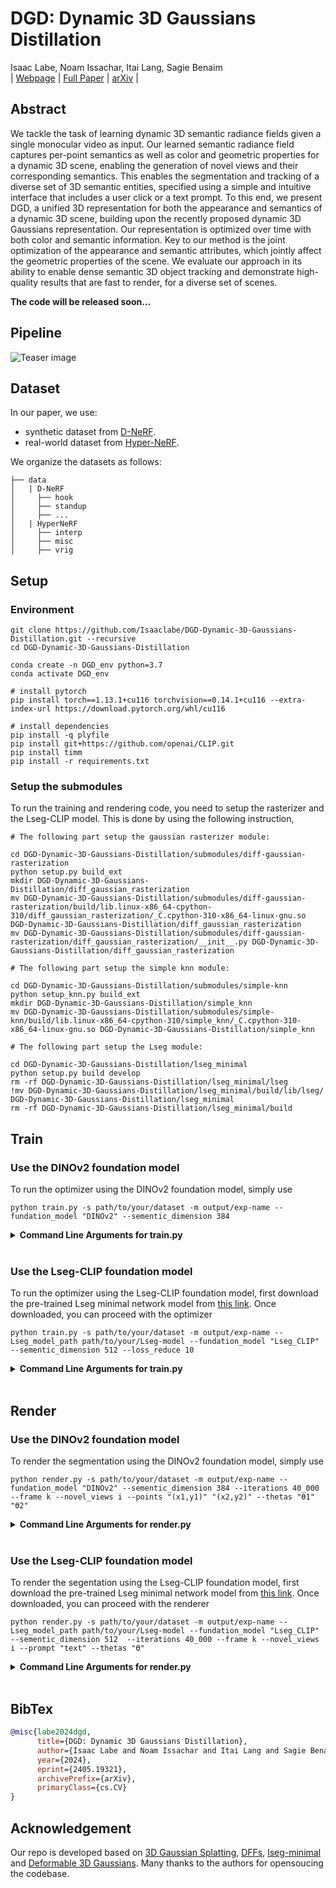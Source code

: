 # DGD: Dynamic 3D Gaussians Distillation

Isaac Labe, Noam Issachar, Itai Lang, Sagie Benaim<br>
| [Webpage](https://isaaclabe.github.io/DGD-Website/) | [Full Paper](https://arxiv.org/pdf/2405.19321) | [arXiv](https://arxiv.org/abs/2405.19321) |

## Abstract
We tackle the task of learning dynamic 3D semantic radiance fields given a single monocular video as input. Our learned semantic radiance field captures per-point semantics as well as color and geometric properties for a dynamic 3D scene, enabling the generation of novel views and their corresponding semantics. This enables the segmentation and tracking of a diverse set of 3D semantic entities, specified using a simple and intuitive interface that includes a user click or a text prompt. To this end, we present DGD, a unified 3D representation for both the appearance and semantics of a dynamic 3D scene, building upon the recently proposed dynamic 3D Gaussians representation. Our representation is optimized over time with both color and semantic information. Key to our method is the joint optimization of the appearance and semantic attributes, which jointly affect the geometric properties of the scene. We evaluate our approach in its ability to enable dense semantic 3D object tracking and demonstrate high-quality results that are fast to render, for a diverse set of scenes.

**The code will be released soon...**
## Pipeline

![Teaser image](assets/pipeline.png)


## Dataset

In our paper, we use:

- synthetic dataset from [D-NeRF](https://www.albertpumarola.com/research/D-NeRF/index.html).
- real-world dataset from [Hyper-NeRF](https://hypernerf.github.io/).

We organize the datasets as follows:

```shell
├── data
│   | D-NeRF 
│     ├── hook
│     ├── standup 
│     ├── ...
│   | HyperNeRF
│     ├── interp
│     ├── misc
│     ├── vrig
```

## Setup

### Environment

```shell
git clone https://github.com/Isaaclabe/DGD-Dynamic-3D-Gaussians-Distillation.git --recursive
cd DGD-Dynamic-3D-Gaussians-Distillation

conda create -n DGD_env python=3.7
conda activate DGD_env

# install pytorch
pip install torch==1.13.1+cu116 torchvision==0.14.1+cu116 --extra-index-url https://download.pytorch.org/whl/cu116

# install dependencies
pip install -q plyfile
pip install git+https://github.com/openai/CLIP.git
pip install timm
pip install -r requirements.txt
```

### Setup the submodules

To run the training and rendering code, you need to setup the rasterizer and the Lseg-CLIP model. This is done by using the following instruction,
```shell
# The following part setup the gaussian rasterizer module:

cd DGD-Dynamic-3D-Gaussians-Distillation/submodules/diff-gaussian-rasterization
python setup.py build_ext
mkdir DGD-Dynamic-3D-Gaussians-Distillation/diff_gaussian_rasterization
mv DGD-Dynamic-3D-Gaussians-Distillation/submodules/diff-gaussian-rasterization/build/lib.linux-x86_64-cpython-310/diff_gaussian_rasterization/_C.cpython-310-x86_64-linux-gnu.so DGD-Dynamic-3D-Gaussians-Distillation/diff_gaussian_rasterization
mv DGD-Dynamic-3D-Gaussians-Distillation/submodules/diff-gaussian-rasterization/diff_gaussian_rasterization/__init__.py DGD-Dynamic-3D-Gaussians-Distillation/diff_gaussian_rasterization

# The following part setup the simple knn module:

cd DGD-Dynamic-3D-Gaussians-Distillation/submodules/simple-knn
python setup_knn.py build_ext
mkdir DGD-Dynamic-3D-Gaussians-Distillation/simple_knn
mv DGD-Dynamic-3D-Gaussians-Distillation/submodules/simple-knn/build/lib.linux-x86_64-cpython-310/simple_knn/_C.cpython-310-x86_64-linux-gnu.so DGD-Dynamic-3D-Gaussians-Distillation/simple_knn

# The following part setup the Lseg module:

cd DGD-Dynamic-3D-Gaussians-Distillation/lseg_minimal
python setup.py build develop
rm -rf DGD-Dynamic-3D-Gaussians-Distillation/lseg_minimal/lseg
!mv DGD-Dynamic-3D-Gaussians-Distillation/lseg_minimal/build/lib/lseg/ DGD-Dynamic-3D-Gaussians-Distillation/lseg_minimal
rm -rf DGD-Dynamic-3D-Gaussians-Distillation/lseg_minimal/build
```

## Train

### Use the DINOv2 foundation model

To run the optimizer using the DINOv2 foundation model, simply use

```shell
python train.py -s path/to/your/dataset -m output/exp-name --fundation_model "DINOv2" --sementic_dimension 384
```

<details>
<summary><span style="font-weight: bold;">Command Line Arguments for train.py</span></summary>
      
  #### --source_path / -s
  Path to the source directory containing a COLMAP or Synthetic NeRF data set.
  #### --model_path / -m 
  Path where the trained model should be stored (```output/<random>``` by default).
  #### --Lseg_model_path 
  The path where the pre-trained Lseg minimal model should be stored.
  #### --fundation_model
  The 2D foundation model used for semantic features. Options are ```"DINOv2"``` or ```"Lseg_CLIP"``` (```"DINOv2"``` by default).
  #### --sementic_dimension
  The dimension of the semantic feature, which is ```384``` for the DINOv2 model and ```512``` for the Lseg-CLIP model (```384``` by default).
  #### --loss_reduce
  The factor by which the semantic loss is reduced, calculated as ```loss = loss_color + loss_reduce * loss_semantic``` (```0.5``` by default).
  #### --semantic_start
  The iteration index at which semantic optimization begins (```25_000``` by default).
  #### --semantic_stop
  The iteration index at which semantic optimization stops (```40_000``` by default).
  #### --stop_MLP
  The iteration index at which MLP optimization stops, which should be equal to the ```semantic_start``` index (```25_000``` by default).
  #### --iterations
  The total number of iterations for training (```40_000``` by default).
  #### --warm_up
  The iteration index until which MLP optimization is paused at the beginning of the optimization (```3000``` by default).
  #### --images / -i
  Alternative subdirectory for COLMAP images (```images``` by default).
  #### --eval
  Add this flag to use a MipNeRF360-style training/test split for evaluation.
  #### --resolution / -r
  Specifies resolution of the loaded images before training. If provided ```1, 2, 4``` or ```8```, uses original, 1/2, 1/4 or 1/8 resolution, respectively. For all other values, rescales the width to the given number while maintaining image aspect. **If not set and input image width exceeds 1.6K pixels, inputs are automatically rescaled to this target.**
  #### --data_device
  Specifies where to put the source image data, ```cuda``` by default, recommended to use ```cpu``` if training on large/high-resolution dataset, will reduce VRAM consumption, but slightly slow down training. Thanks to [HrsPythonix](https://github.com/HrsPythonix).
  #### --white_background / -w
  Add this flag to use white background instead of black (default), e.g., for evaluation of NeRF Synthetic dataset.
  #### --sh_degree
  Order of spherical harmonics to be used (no larger than 3). ```3``` by default.
  #### --convert_SHs_python
  Flag to make pipeline compute forward and backward of SHs with PyTorch instead of ours.
  #### --convert_cov3D_python
  Flag to make pipeline compute forward and backward of the 3D covariance with PyTorch instead of ours.
  #### --debug
  Enables debug mode if you experience erros. If the rasterizer fails, a ```dump``` file is created that you may forward to us in an issue so we can take a look.
  #### --debug_from
  Debugging is **slow**. You may specify an iteration (starting from 0) after which the above debugging becomes active.
  #### --ip
  IP to start GUI server on, ```127.0.0.1``` by default.
  #### --port 
  Port to use for GUI server, ```6009``` by default.
  #### --test_iterations
  Space-separated iterations at which the training script computes L1 and PSNR over test set, ```7000 30000``` by default.
  #### --save_iterations
  Space-separated iterations at which the training script saves the Gaussian model, ```7000 30000 <iterations>``` by default.
  #### --checkpoint_iterations
  Space-separated iterations at which to store a checkpoint for continuing later, saved in the model directory.
  #### --start_checkpoint
  Path to a saved checkpoint to continue training from.
  #### --quiet 
  Flag to omit any text written to standard out pipe. 
  #### --feature_lr
  Spherical harmonics features learning rate, ```0.0025``` by default.
  #### --opacity_lr
  Opacity learning rate, ```0.05``` by default.
  #### --scaling_lr
  Scaling learning rate, ```0.005``` by default.
  #### --rotation_lr
  Rotation learning rate, ```0.001``` by default.
  #### --position_lr_max_steps
  Number of steps (from 0) where position learning rate goes from ```initial``` to ```final```. ```30_000``` by default.
  #### --position_lr_init
  Initial 3D position learning rate, ```0.00016``` by default.
  #### --position_lr_final
  Final 3D position learning rate, ```0.0000016``` by default.
  #### --position_lr_delay_mult
  Position learning rate multiplier (cf. Plenoxels), ```0.01``` by default. 
  #### --densify_from_iter
  Iteration where densification starts, ```500``` by default. 
  #### --densify_until_iter
  Iteration where densification stops, ```15_000``` by default.
  #### --densify_grad_threshold
  Limit that decides if points should be densified based on 2D position gradient, ```0.0002``` by default.
  #### --densification_interval
  How frequently to densify, ```100``` (every 100 iterations) by default.
  #### --opacity_reset_interval
  How frequently to reset opacity, ```3_000``` by default. 
  #### --lambda_dssim
  Influence of SSIM on total loss from 0 to 1, ```0.2``` by default. 
  #### --percent_dense
  Percentage of scene extent (0--1) a point must exceed to be forcibly densified, ```0.01``` by default.

</details>
<br>

### Use the Lseg-CLIP foundation model

To run the optimizer using the Lseg-CLIP foundation model, first download the pre-trained Lseg minimal network model from [this link](https://huggingface.co/datasets/IsaacLabe/Lseg_minimal_model/tree/main). Once downloaded, you can proceed with the optimizer

```shell
python train.py -s path/to/your/dataset -m output/exp-name --Lseg_model_path path/to/your/Lseg-model --fundation_model "Lseg_CLIP" --sementic_dimension 512 --loss_reduce 10
```

<details>
<summary><span style="font-weight: bold;">Command Line Arguments for train.py</span></summary>
      
  #### --source_path / -s
  Path to the source directory containing a COLMAP or Synthetic NeRF data set.
  #### --model_path / -m 
  Path where the trained model should be stored (```output/<random>``` by default).
  #### --Lseg_model_path 
  The path where the pre-trained Lseg minimal model should be stored.
  #### --fundation_model
  The 2D foundation model used for semantic features. Options are ```"DINOv2"``` or ```"Lseg_CLIP"``` (```"DINOv2"``` by default).
  #### --sementic_dimension
  The dimension of the semantic feature, which is ```384``` for the DINOv2 model and ```512``` for the Lseg-CLIP model (```384``` by default).
  #### --loss_reduce
  The factor by which the semantic loss is reduced, calculated as ```loss = loss_color + loss_reduce * loss_semantic``` (```0.5``` by default).
  #### --semantic_start
  The iteration index at which semantic optimization begins (```25_000``` by default).
  #### --semantic_stop
  The iteration index at which semantic optimization stops (```40_000``` by default).
  #### --stop_MLP
  The iteration index at which MLP optimization stops, which should be equal to the ```semantic_start``` index (```25_000``` by default).
  #### --iterations
  The total number of iterations for training (```40_000``` by default).
  #### --warm_up
  The iteration index until which MLP optimization is paused at the beginning of the optimization (```3000``` by default).
  #### --images / -i
  Alternative subdirectory for COLMAP images (```images``` by default).
  #### --eval
  Add this flag to use a MipNeRF360-style training/test split for evaluation.
  #### --resolution / -r
  Specifies resolution of the loaded images before training. If provided ```1, 2, 4``` or ```8```, uses original, 1/2, 1/4 or 1/8 resolution, respectively. For all other values, rescales the width to the given number while maintaining image aspect. **If not set and input image width exceeds 1.6K pixels, inputs are automatically rescaled to this target.**
  #### --data_device
  Specifies where to put the source image data, ```cuda``` by default, recommended to use ```cpu``` if training on large/high-resolution dataset, will reduce VRAM consumption, but slightly slow down training. Thanks to [HrsPythonix](https://github.com/HrsPythonix).
  #### --white_background / -w
  Add this flag to use white background instead of black (default), e.g., for evaluation of NeRF Synthetic dataset.
  #### --sh_degree
  Order of spherical harmonics to be used (no larger than 3). ```3``` by default.
  #### --convert_SHs_python
  Flag to make pipeline compute forward and backward of SHs with PyTorch instead of ours.
  #### --convert_cov3D_python
  Flag to make pipeline compute forward and backward of the 3D covariance with PyTorch instead of ours.
  #### --debug
  Enables debug mode if you experience erros. If the rasterizer fails, a ```dump``` file is created that you may forward to us in an issue so we can take a look.
  #### --debug_from
  Debugging is **slow**. You may specify an iteration (starting from 0) after which the above debugging becomes active.
  #### --ip
  IP to start GUI server on, ```127.0.0.1``` by default.
  #### --port 
  Port to use for GUI server, ```6009``` by default.
  #### --test_iterations
  Space-separated iterations at which the training script computes L1 and PSNR over test set, ```7000 30000``` by default.
  #### --save_iterations
  Space-separated iterations at which the training script saves the Gaussian model, ```7000 30000 <iterations>``` by default.
  #### --checkpoint_iterations
  Space-separated iterations at which to store a checkpoint for continuing later, saved in the model directory.
  #### --start_checkpoint
  Path to a saved checkpoint to continue training from.
  #### --quiet 
  Flag to omit any text written to standard out pipe. 
  #### --feature_lr
  Spherical harmonics features learning rate, ```0.0025``` by default.
  #### --opacity_lr
  Opacity learning rate, ```0.05``` by default.
  #### --scaling_lr
  Scaling learning rate, ```0.005``` by default.
  #### --rotation_lr
  Rotation learning rate, ```0.001``` by default.
  #### --position_lr_max_steps
  Number of steps (from 0) where position learning rate goes from ```initial``` to ```final```. ```30_000``` by default.
  #### --position_lr_init
  Initial 3D position learning rate, ```0.00016``` by default.
  #### --position_lr_final
  Final 3D position learning rate, ```0.0000016``` by default.
  #### --position_lr_delay_mult
  Position learning rate multiplier (cf. Plenoxels), ```0.01``` by default. 
  #### --densify_from_iter
  Iteration where densification starts, ```500``` by default. 
  #### --densify_until_iter
  Iteration where densification stops, ```15_000``` by default.
  #### --densify_grad_threshold
  Limit that decides if points should be densified based on 2D position gradient, ```0.0002``` by default.
  #### --densification_interval
  How frequently to densify, ```100``` (every 100 iterations) by default.
  #### --opacity_reset_interval
  How frequently to reset opacity, ```3_000``` by default. 
  #### --lambda_dssim
  Influence of SSIM on total loss from 0 to 1, ```0.2``` by default. 
  #### --percent_dense
  Percentage of scene extent (0--1) a point must exceed to be forcibly densified, ```0.01``` by default.

</details>
<br>

## Render

### Use the DINOv2 foundation model

To render the segmentation using the DINOv2 foundation model, simply use

```shell
python render.py -s path/to/your/dataset -m output/exp-name --fundation_model "DINOv2" --sementic_dimension 384 --iterations 40_000 --frame k --novel_views i --points "(x1,y1)" "(x2,y2)" --thetas "ϴ1" "ϴ2"
```

<details>
<summary><span style="font-weight: bold;">Command Line Arguments for render.py</span></summary>
      
  #### --source_path / -s
  Path to the source directory containing a COLMAP or Synthetic NeRF data set.
  #### --model_path / -m 
  Path where the trained model should be stored (```output/<random>``` by default).
  #### --Lseg_model_path 
  The path where the pre-trained Lseg minimal model should be stored.
  #### --fundation_model
  The 2D foundation model used for semantic features. Options are ```"DINOv2"``` or ```"Lseg_CLIP"``` (```"DINOv2"``` by default).
  #### --sementic_dimension
  The dimension of the semantic feature, which is ```384``` for the DINOv2 model and ```512``` for the Lseg-CLIP model (```384``` by default).
  #### --iterations
  The total number of iterations for training (```40_000``` by default).
  #### --frame
  Specifies the number of training frames in the dataset.
  #### --novel_views
  Command to choose whether to render novel views or training views: if ```novel_views = -1```, training views are rendered; if ```novel_views = index_of_novel_view```, the novel view with the specified index is rendered.
  #### --points
  A list of tuples ```(x, y)``` representing the coordinates of pixels in the first training frame (similar to clicking on the image).
  #### --thetas
  A list of thresholds (```float```) corresponding to the list of points, used to control the granularity of the segmentation.
  #### --prompt
  Text prompt for the Lseg-CLIP segmentation.
  
</details>
<br>

### Use the Lseg-CLIP foundation model

To render the segentation using the Lseg-CLIP foundation model, first download the pre-trained Lseg minimal network model from [this link](https://huggingface.co/datasets/IsaacLabe/Lseg_minimal_model/tree/main). Once downloaded, you can proceed with the renderer

```shell
python render.py -s path/to/your/dataset -m output/exp-name --Lseg_model_path path/to/your/Lseg-model --fundation_model "Lseg_CLIP" --sementic_dimension 512  --iterations 40_000 --frame k --novel_views i --prompt "text" --thetas "ϴ"
```

<details>
<summary><span style="font-weight: bold;">Command Line Arguments for render.py</span></summary>
      
  #### --source_path / -s
  Path to the source directory containing a COLMAP or Synthetic NeRF data set.
  #### --model_path / -m 
  Path where the trained model should be stored (```output/<random>``` by default).
  #### --Lseg_model_path 
  The path where the pre-trained Lseg minimal model should be stored.
  #### --fundation_model
  The 2D foundation model used for semantic features. Options are ```"DINOv2"``` or ```"Lseg_CLIP"``` (```"DINOv2"``` by default).
  #### --sementic_dimension
  The dimension of the semantic feature, which is ```384``` for the DINOv2 model and ```512``` for the Lseg-CLIP model (```384``` by default).
  #### --iterations
  The total number of iterations for training (```40_000``` by default).
  #### --frame
  Specifies the number of training frames in the dataset.
  #### --novel_views
  Command to choose whether to render novel views or training views: if ```novel_views = -1```, training views are rendered; if ```novel_views = index_of_novel_view```, the novel view with the specified index is rendered.
  #### --points
  A list of tuples ```(x, y)``` representing the coordinates of pixels in the first training frame (similar to clicking on the image).
  #### --thetas
  A list of thresholds (```float```) corresponding to the list of points, used to control the granularity of the segmentation.
  #### --prompt
  Text prompt for the Lseg-CLIP segmentation.
  
</details>
<br>


## BibTex

```bibtex
@misc{labe2024dgd,
      title={DGD: Dynamic 3D Gaussians Distillation}, 
      author={Isaac Labe and Noam Issachar and Itai Lang and Sagie Benaim},
      year={2024},
      eprint={2405.19321},
      archivePrefix={arXiv},
      primaryClass={cs.CV}
}
```

## Acknowledgement

Our repo is developed based on [3D Gaussian Splatting](https://repo-sam.inria.fr/fungraph/3d-gaussian-splatting/), [DFFs](https://github.com/pfnet-research/distilled-feature-fields), [lseg-minimal](https://github.com/krrish94/lseg-minimal?tab=readme-ov-file) and [Deformable 3D Gaussians](https://ingra14m.github.io/Deformable-Gaussians/). Many thanks to the authors for opensoucing the codebase.
